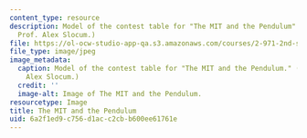 ```yaml
---
content_type: resource
description: Model of the contest table for "The MIT and the Pendulum". (Image by
  Prof. Alex Slocum.)
file: https://ol-ocw-studio-app-qa.s3.amazonaws.com/courses/2-971-2nd-summer-introduction-to-design-january-iap-2003/6a2f1ed9c756d1acc2cbb600ee61761e_2-971iap03.jpg
file_type: image/jpeg
image_metadata:
  caption: Model of the contest table for "The MIT and the Pendulum." (Image by Prof.
    Alex Slocum.)
  credit: ''
  image-alt: Image of The MIT and the Pendulum.
resourcetype: Image
title: The MIT and the Pendulum
uid: 6a2f1ed9-c756-d1ac-c2cb-b600ee61761e
---
```

